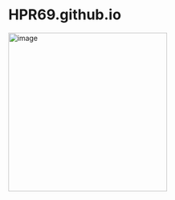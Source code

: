 # HPR69.github.io
<img width="316" alt="image" src="https://github.com/HPR69/HPR69.github.io/assets/64428551/d0faf926-d4d4-4aa7-9dca-edbb3667b69f">
